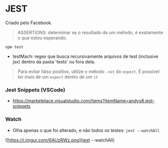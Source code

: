 # JEST

Criado pelo Facebook.

> ASSERTIONS: determinar se o resultado de um método, é exatamente o que estou esperando.

`npm test`
- testMach: regex que busca recursivamente arquivos de test (inclusive jsx) dentro da pasta 'tests' ou fora dela.

> Para evitar falso positivo, utilize o método `.not` do `expect`. É possível ter mais de um `expect` dentro de um `it`

### Jest Snippets (VSCode)

- https://marketplace.visualstudio.com/items?itemName=andys8.jest-snippets

### Watch 

- Olha apenas o que foi alterado, e não todos os testes: `jest --watchAll`

![https://i.imgur.com/6AUzRWz.png](jest --watchAll)